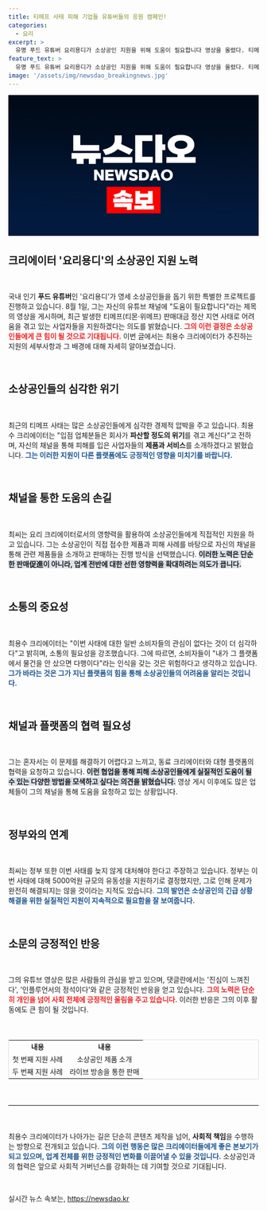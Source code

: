 ```yaml
---
title: 티메프 사태 피해 기업들 유튜버들의 응원 캠페인!
categories:
  - 요리
excerpt: >
  유명 푸드 유튜버 요리용디가 소상공인 지원을 위해 도움이 필요합니다 영상을 올렸다. 티메프 사태로 어려움에 처한 업체들을 도우려는 의지를 전하며, 긍정적인 반응이 이어지고 있다.
feature_text: >
  유명 푸드 유튜버 요리용디가 소상공인 지원을 위해 도움이 필요합니다 영상을 올렸다. 티메프 사태로 어려움에 처한 업체들을 도우려는 의지를 전하며, 긍정적인 반응이 이어지고 있다.
image: '/assets/img/newsdao_breakingnews.jpg'
---
```


<p><img src="/assets/img/newsdao_breakingnews.jpg" alt="flaretime 속보" /></p>

<h2 data-ke-size="size26">크리에이터 '요리용디'의 소상공인 지원 노력</h2>

<p data-ke-size="size16">&nbsp;</p>

<p data-ke-size="size16">국내 인기 <b>푸드 유튜버</b>인 '요리용디'가 영세 소상공인들을 돕기 위한 특별한 프로젝트를 진행하고 있습니다. 8월 1일, 그는 자신의 유튜브 채널에 "도움이 필요합니다"라는 제목의 영상을 게시하며, 최근 발생한 티메프(티몬·위메프) 판매대금 정산 지연 사태로 어려움을 겪고 있는 사업자들을 지원하겠다는 의도를 밝혔습니다. <b><span style="color: #ee2323;">그의 이런 결정은 소상공인들에게 큰 힘이 될 것으로 기대됩니다.</span></b> 이번 글에서는 최용수 크리에이터가 추진하는 지원의 세부사항과 그 배경에 대해 자세히 알아보겠습니다.</p>

<p data-ke-size="size16">&nbsp;</p>

<h2 data-ke-size="size26">소상공인들의 심각한 위기</h2>

<p data-ke-size="size16">&nbsp;</p>

<p data-ke-size="size16">최근의 티메프 사태는 많은 소상공인들에게 심각한 경제적 압박을 주고 있습니다. 최용수 크리에이터는 "입점 업체분들은 회사가 <b>파산할 정도의 위기</b>를 겪고 계신다"고 전하며, 자신의 채널을 통해 피해를 입은 사업자들의 <b>제품과 서비스</b>를 소개하겠다고 밝혔습니다. <b><span style="color: #1a5490;">그는 이러한 지원이 다른 플랫폼에도 긍정적인 영향을 미치기를 바랍니다.</span></b></p>

<p data-ke-size="size16">&nbsp;</p>

<h2 data-ke-size="size26">채널을 통한 도움의 손길</h2>

<p data-ke-size="size16">&nbsp;</p>

<p data-ke-size="size16">최씨는 요리 크리에이터로서의 영향력을 활용하여 소상공인들에게 직접적인 지원을 하고 있습니다. 그는 소상공인이 직접 접수한 제품과 피해 사례를 바탕으로 자신의 채널을 통해 관련 제품들을 소개하고 판매하는 진행 방식을 선택했습니다. <b><span style="background-color: #21538527;">이러한 노력은 단순한 판매促進이 아니라, 업계 전반에 대한 <b>선한 영향력</b>을 확대하려는 의도가 큽니다.</span></b></p>

<p data-ke-size="size16">&nbsp;</p>

<h2 data-ke-size="size26">소통의 중요성</h2>

<p data-ke-size="size16">&nbsp;</p>

<p data-ke-size="size16">최용수 크리에이터는 "이번 사태에 대한 일반 소비자들의 관심이 없다는 것이 더 심각하다"고 밝히며, 소통의 필요성을 강조했습니다. 그에 따르면, 소비자들이 "내가 그 플랫폼에서 물건을 안 샀으면 다행이다"라는 인식을 갖는 것은 위험하다고 생각하고 있습니다. <b><span style="color: #1a5490;">그가 바라는 것은 그가 지닌 플랫폼의 힘을 통해 소상공인들의 어려움을 알리는 것입니다.</span></b></p>

<p data-ke-size="size16">&nbsp;</p>

<h2 data-ke-size="size26">채널과 플랫폼의 협력 필요성</h2>

<p data-ke-size="size16">&nbsp;</p>

<p data-ke-size="size16">그는 혼자서는 이 문제를 해결하기 어렵다고 느끼고, 동료 크리에이터와 대형 플랫폼의 협력을 요청하고 있습니다. <b><span style="background-color: #21538527;">이런 협업을 통해 피해 소상공인들에게 실질적인 도움이 될 수 있는 다양한 방법을 모색하고 싶다는 의견을 밝혔습니다.</span></b> 영상 게시 이후에도 많은 업체들이 그의 채널을 통해 도움을 요청하고 있는 상황입니다.</p>

<p data-ke-size="size16">&nbsp;</p>

<h2 data-ke-size="size26">정부와의 연계</h2>

<p data-ke-size="size16">&nbsp;</p>

<p data-ke-size="size16">최씨는 정부 또한 이번 사태를 늦지 않게 대처해야 한다고 주장하고 있습니다. 정부는 이번 사태에 대해 5000억원 규모의 유동성을 지원하기로 결정했지만, 그로 인해 문제가 완전히 해결되지는 않을 것이라는 지적도 있습니다. <b><span style="color: #1a5490;">그의 발언은 소상공인의 긴급 상황 해결을 위한 실질적인 지원이 지속적으로 필요함을 잘 보여줍니다.</span></b></p>

<p data-ke-size="size16">&nbsp;</p>

<h2 data-ke-size="size26">소문의 긍정적인 반응</h2>

<p data-ke-size="size16">&nbsp;</p>

<p data-ke-size="size16">그의 유튜브 영상은 많은 사람들의 관심을 받고 있으며, 댓글란에서는 '진심이 느껴진다', '인플루언서의 정석이다'와 같은 긍정적인 반응을 얻고 있습니다. <b><span style="color: #ee2323;">그의 노력은 단순히 개인을 넘어 사회 전체에 긍정적인 울림을 주고 있습니다.</span></b> 이러한 반응은 그의 이후 활동에도 큰 힘이 될 것입니다.</p>

<p data-ke-size="size16">&nbsp;</p>

<table style="width: 100%; border-collapse: collapse; border: 1px solid #ddd; margin-top: 20px;">
<tr>
<td style="text-align: center; height: 17px;"><b>내용</b></td>
<td style="text-align: center; height: 17px;"><b>내용</b></td>
</tr>
<tr>
<td style="text-align: center; height: 17px;">첫 번째 지원 사례</td>
<td style="text-align: center; height: 17px;">소상공인 제품 소개</td>
</tr>
<tr>
<td style="text-align: center; height: 17px;">두 번째 지원 사례</td>
<td style="text-align: center; height: 17px;">라이브 방송을 통한 판매</td>
</tr>
</table>

<p data-ke-size="size16">&nbsp;</p>

<hr style="border-top: 1px solid #ddd; margin: 20px 0;"/>

<p data-ke-size="size16">&nbsp;</p>

<p data-ke-size="size16">최용수 크리에이터가 나아가는 길은 단순히 콘텐츠 제작을 넘어, <b>사회적 책임</b>을 수행하는 방향으로 전개되고 있습니다. <b><span style="color: #1a5490;">그의 이런 행동은 많은 크리에이터들에게 좋은 본보기가 되고 있으며, 업계 전체를 위한 긍정적인 변화를 이끌어낼 수 있을 것입니다.</span></b> 소상공인과의 협력은 앞으로 사회적 거버넌스를 강화하는 데 기여할 것으로 기대됩니다.</p>

<p data-ke-size="size16">&nbsp;</p>
실시간 뉴스 속보는, <a href="https://newsdao.kr" rel="dofollow">https://newsdao.kr</a>


